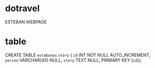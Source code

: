 # dotravel
ESTEBAN WEBPAGE
# table
CREATE TABLE `estabanos`.`story` (
  `id` INT NOT NULL AUTO_INCREMENT,
  `person` VARCHAR(45) NULL,
  `story` TEXT NULL,
  PRIMARY KEY (`id`));
